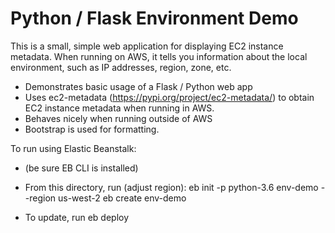 # Python / Flask Environment Demo

This is a small, simple web application for displaying EC2 instance metadata.  When running on AWS, it tells you information about the local environment, such as IP addresses, region, zone, etc.
- Demonstrates basic usage of a Flask / Python web app
- Uses ec2-metadata (https://pypi.org/project/ec2-metadata/) to obtain EC2 instance metadata when running in AWS.
- Behaves nicely when running outside of AWS
- Bootstrap is used for formatting.

To run using Elastic Beanstalk:
- (be sure EB CLI is installed)
- From this directory, run (adjust region):
  eb init -p python-3.6 env-demo --region us-west-2
  eb create env-demo

- To update, run eb deploy

